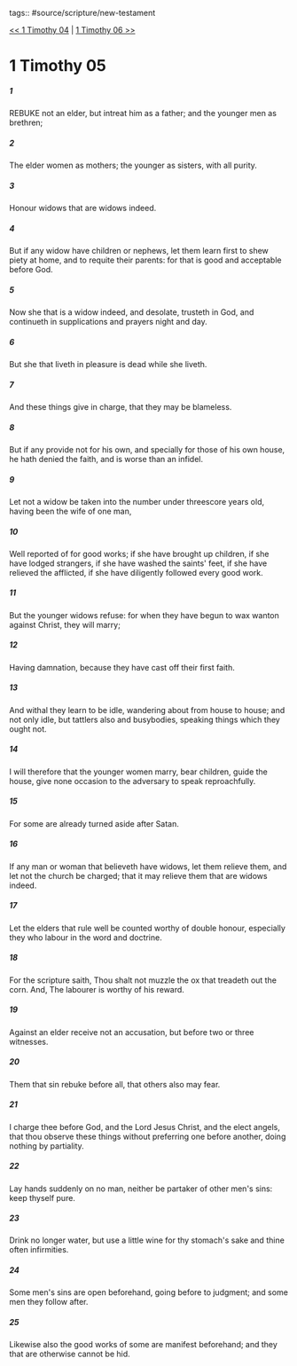 tags:: #source/scripture/new-testament

[<< 1 Timothy 04](new-testament/15_1_Timothy/1_Timothy_04.md) | [1 Timothy 06 >>](new-testament/15_1_Timothy/1_Timothy_06.md)

# 1 Timothy 05

##### 1

REBUKE not an elder, but intreat him as a father; and the younger men as brethren;

##### 2

The elder women as mothers; the younger as sisters, with all purity.

##### 3

Honour widows that are widows indeed.

##### 4

But if any widow have children or nephews, let them learn first to shew piety at home, and to requite their parents: for that is good and acceptable before God.

##### 5

Now she that is a widow indeed, and desolate, trusteth in God, and continueth in supplications and prayers night and day.

##### 6

But she that liveth in pleasure is dead while she liveth.

##### 7

And these things give in charge, that they may be blameless.

##### 8

But if any provide not for his own, and specially for those of his own house, he hath denied the faith, and is worse than an infidel.

##### 9

Let not a widow be taken into the number under threescore years old, having been the wife of one man,

##### 10

Well reported of for good works; if she have brought up children, if she have lodged strangers, if she have washed the saints' feet, if she have relieved the afflicted, if she have diligently followed every good work.

##### 11

But the younger widows refuse: for when they have begun to wax wanton against Christ, they will marry;

##### 12

Having damnation, because they have cast off their first faith.

##### 13

And withal they learn to be idle, wandering about from house to house; and not only idle, but tattlers also and busybodies, speaking things which they ought not.

##### 14

I will therefore that the younger women marry, bear children, guide the house, give none occasion to the adversary to speak reproachfully.

##### 15

For some are already turned aside after Satan.

##### 16

If any man or woman that believeth have widows, let them relieve them, and let not the church be charged; that it may relieve them that are widows indeed.

##### 17

Let the elders that rule well be counted worthy of double honour, especially they who labour in the word and doctrine.

##### 18

For the scripture saith, Thou shalt not muzzle the ox that treadeth out the corn. And, The labourer is worthy of his reward.

##### 19

Against an elder receive not an accusation, but before two or three witnesses.

##### 20

Them that sin rebuke before all, that others also may fear.

##### 21

I charge thee before God, and the Lord Jesus Christ, and the elect angels, that thou observe these things without preferring one before another, doing nothing by partiality.

##### 22

Lay hands suddenly on no man, neither be partaker of other men's sins: keep thyself pure.

##### 23

Drink no longer water, but use a little wine for thy stomach's sake and thine often infirmities.

##### 24

Some men's sins are open beforehand, going before to judgment; and some men they follow after.

##### 25

Likewise also the good works of some are manifest beforehand; and they that are otherwise cannot be hid.
